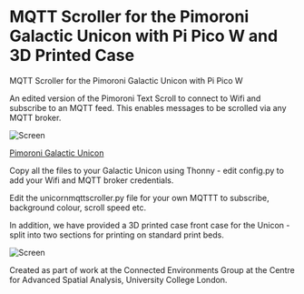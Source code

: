# MQTT Scroller for the Pimoroni Galactic Unicon with Pi Pico W and 3D Printed Case
MQTT Scroller for the Pimoroni Galactic Unicon with Pi Pico W

An edited version of the Pimoroni Text Scroll to connect to Wifi and subscribe to an MQTT feed. This enables messages to be scrolled via any MQTT broker. 

![Screen](https://cdn.shopify.com/s/files/1/0174/1800/products/galactic-unicorn-1_768x768.jpg?v=1666945186)

[Pimoroni Galactic Unicon](https://shop.pimoroni.com/products/galactic-unicorn?variant=40057440960595)

Copy all the files to your Galactic Unicon using Thonny - edit config.py to add your Wifi and MQTT broker credentials.

Edit the unicornmqttscroller.py file for your own MQTTT to subscribe, background colour, scroll speed etc.

In addition, we have provided a 3D printed case front case for the Unicon - split into two sections for printing on standard print beds.

![Screen](https://connected-environments.org/wp-content/uploads/2022/11/IMG_1469-scaled.jpg)

Created as part of work at the Connected Environments Group at the Centre for Advanced Spatial Analysis, University College London.
